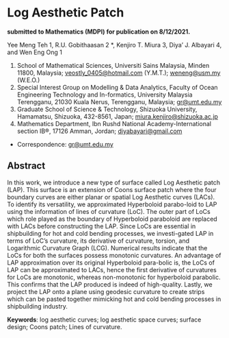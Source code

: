# Log Aesthetic Patch
**submitted to Mathematics (MDPI) for publication on 8/12/2021.**

Yee Meng Teh 1, R.U. Gobithaasan 2 *, Kenjiro T. Miura 3, Diya’ J. Albayari 4, and Wen Eng Ong 1

1.	School of Mathematical Sciences, Universiti Sains Malaysia, Minden 11800, Malaysia;
veostly_0405@hotmail.com (Y.M.T.); weneng@usm.my (W.E.O.)
2.	Special Interest Group on Modelling & Data Analytics, Faculty of Ocean Engineering Technology and In-formatics, University Malaysia Terengganu, 21030 Kuala Nerus, Terengganu, Malaysia; gr@umt.edu.my
3.	Graduate School of Science & Technology, Shizuoka University, Hamamatsu, Shizuoka, 432-8561, Japan; miura.kenjiro@shizuoka.ac.jp
4.	Mathematics Department, Ibn Rushd National Academy-International section IB®, 17126 Amman, Jordan; diyabayari@gmail.com

*	Correspondence: gr@umt.edu.my

## Abstract
In this work, we introduce a new type of surface called Log Aesthetic patch (LAP). This surface is an extension of Coons surface patch where the four boundary curves are either planar or spatial Log Aesthetic curves (LACs). To identify its versatility, we approximated Hyperboloid parabo-loid to LAP using the information of lines of curvature (LoC). The outer part of LoCs which role played as the boundary of Hyperboloid paraboloid are replaced with LACs before constructing the LAP. Since LoCs are essential in shipbuilding for hot and cold bending processes, we investi-gated LAP in terms of LoC’s curvature, its derivative of curvature, torsion, and Logarithmic Curvature Graph (LCG). Numerical results indicate that the LoCs for both the surfaces possess monotonic curvatures. An advantage of LAP approximation over its original Hyperboloid para-bolic is, the LoCs of LAP can be approximated to LACs, hence the first derivative of curvatures for LoCs are monotonic, whereas non-monotonic for hyperboloid parabolic. This confirms that the LAP produced is indeed of high-quality. Lastly, we project the LAP onto a plane using geodesic curvature to create strips which can be pasted together mimicking hot and cold bending processes in shipbuilding industry.

**Keywords**: log aesthetic curves; log aesthetic space curves; surface design; Coons patch; Lines of curvature.



